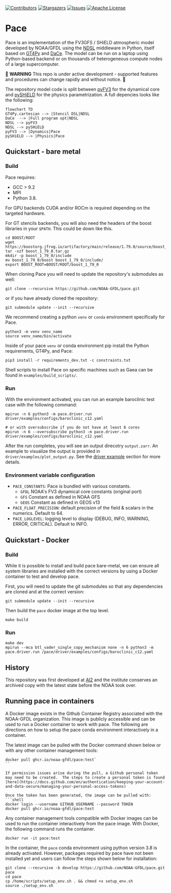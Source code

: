 [![Contributors][contributors-shield]][contributors-url]
[![Stargazers][stars-shield]][stars-url]
[![Issues][issues-shield]][issues-url]
[![Apache License][license-shield]][license-url]

# Pace

Pace is an implementation of the FV3GFS / SHiELD atmospheric model developed by NOAA/GFDL using the [NDSL](https://github.com/NOAA-GFDL/NDSL) middleware in Python, itself based on [GT4Py](https://github.com/GridTools/gt4py) and [DaCe](https://github.com/spcl/dace). The model can be run on a laptop using Python-based backend or on thousands of heterogeneous compute nodes of a large supercomputer.

🚧 **WARNING** This repo is under active development - supported features and procedures can change rapidly and without notice. 🚧

The repository model code is split between [pyFV3](https://github.com/NOAA-GFDL/pyFV3) for the dynamical core and [pySHiELD](https://github.com/NOAA-GFDL/pySHiELD) for the physics parametrization. A full depencies looks like the following:

```mermaid
flowchart TD
GT4Py.cartesian --> |Stencil DSL|NDSL
DaCe  --> |Full program opt|NDSL
NDSL --> pyFV3
NDSL --> pySHiELD
pyFV3 --> |Dynamics|Pace
pySHiELD --> |Physics|Pace

```

## Quickstart - bare metal

### Build

Pace requires:

- GCC > 9.2
- MPI
- Python 3.8.

For GPU backends CUDA and/or ROCm is required depending on the targeted hardware.

For GT stencils backends, you will also need the headers of the boost libraries in your `$PATH`. This could be down like this.

```shell
cd BOOST/ROOT
wget https://boostorg.jfrog.io/artifactory/main/release/1.79.0/source/boost_1_79_0.tar.gz
tar -xzf boost_1_79_0.tar.gz
mkdir -p boost_1_79_0/include
mv boost_1_79_0/boost boost_1_79_0/include/
export BOOST_ROOT=BOOST/ROOT/boost_1_79_0
```

When cloning Pace you will need to update the repository's submodules as well:

```shell
git clone --recursive https://github.com/NOAA-GFDL/pace.git
```

or if you have already cloned the repository:

```
git submodule update --init --recursive
```

We recommend creating a python `venv` or `conda` environment specifically for Pace.

```shell
python3 -m venv venv_name
source venv_name/bin/activate
```

Inside of your pace `venv` or conda environment pip install the Python requirements, GT4Py, and Pace:

```shell
pip3 install -r requirements_dev.txt -c constraints.txt
```

Shell scripts to install Pace on specific machines such as Gaea can be found in `examples/build_scripts/`.

### Run

With the environment activated, you can run an example baroclinic test case with the following command:

```shell
mpirun -n 6 python3 -m pace.driver.run driver/examples/configs/baroclinic_c12.yaml

# or with oversubscribe if you do not have at least 6 cores
mpirun -n 6 --oversubscribe python3 -m pace.driver.run driver/examples/configs/baroclinic_c12.yaml
```

After the run completes, you will see an output direcotry `output.zarr`. An example to visualize the output is provided in `driver/examples/plot_output.py`. See the [driver example](driver/examples/README.md) section for more details.

### Environment variable configuration

- `PACE_CONSTANTS`: Pace is bundled with various constants.
  - `GFDL` NOAA's FV3 dynamical core constants (original port)
  - `GFS` Constant as defined in NOAA GFS
  - `GEOS`  Constant as defined in GEOS v13
- `PACE_FLOAT_PRECISION`: default precision of the field & scalars in the numerics. Default to 64.
- `PACE_LOGLEVEL`: logging level to display (DEBUG, INFO, WARNING, ERROR, CRITICAL). Default to INFO.

## Quickstart - Docker

### Build

While it is possible to install and build pace bare-metal, we can ensure all system libraries are installed with the correct versions by using a Docker container to test and develop pace.

First, you will need to update the git submodules so that any dependencies are cloned and at the correct version:

```shell
git submodule update --init --recursive
```

Then build the `pace` docker image at the top level.

```shell
make build
```

### Run

```shell
make dev
mpirun --mca btl_vader_single_copy_mechanism none -n 6 python3 -m pace.driver.run /pace/driver/examples/configs/baroclinic_c12.yaml
```

## History

This repository was first developed at [AI2](https://github.com/ai2cm/pace) and the institute conserves an archived copy with the latest state before the NOAA took over.

[contributors-shield]: https://img.shields.io/github/contributors/ai2cm/pace.svg
[contributors-url]: https://github.com/ai2cm/pace/graphs/contributors
[stars-shield]: https://img.shields.io/github/stars/ai2cm/pace.svg
[stars-url]: https://github.com/ai2cm/pace/stargazers
[issues-shield]: https://img.shields.io/github/issues/ai2cm/pace.svg
[issues-url]: https://github.com/ai2cm/pace/issues
[license-shield]: https://img.shields.io/github/license/ai2cm/pace.svg
[license-url]: https://github.com/ai2cm/pace/blob/main/LICENSE.md

## Running pace in containers
A Docker image exists in the Github Container Registry associated with the NOAA-GFDL organization.
This image is publicly accessible and can be used to run a Docker container to work with pace.
The following are directions on how to setup the pace conda environment interactively in a container.

The latest image can be pulled with the Docker command shown below or
with any other container management tools:

```shell
docker pull ghcr.io/noaa-gfdl/pace:test`
``

If permission issues arise during the pull, a Github personal token
may need to be created.  The steps to create a personal token is found
[here](https://docs.github.com/en/authentication/keeping-your-account-and-data-secure/managing-your-personal-access-tokens)

Once the token has been generated, the image can be pulled with:
```shell
docker login --username GITHUB_USERNAME --password TOKEN
docker pull ghcr.io/noaa-gfdl/pace:test
```

Any container management tools compatible with Docker images can be used
to run the container interactively from the pace image.
With Docker, the following command runs the container.
```shell
docker run -it pace:test
```

In the container, the `pace` conda environment using python version 3.8 is already activated.
However, packages required by pace have not been installed yet and users can follow the steps shown below for installation:

```shell
git clone --recursive -b develop https://github.com/NOAA-GFDL/pace.git pace
cd pace
cp /home/scripts/setup_env.sh . && chmod +x setup_env.sh
source ./setup_env.sh
```

